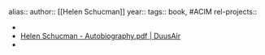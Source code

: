 alias::
author:: [[Helen Schucman]]
year::
tags:: book, #ACIM
rel-projects::

-
- [Helen Schucman - Autobiography.pdf | DuusAir](hook://file/jydLZvCNH?p=QUNJTSAmIElubmVyIEJlZ2lubmVyLCBTcGlyaXR1YWxpdHksIE15c3RpY2lzbSwgTXl0aG9sb2d5L0FDSU0=&n=Helen%20Schucman%20%2D%20Autobiography%2Epdf)
-
